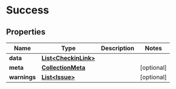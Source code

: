 

# Success


## Properties

| Name | Type | Description | Notes |
|------------ | ------------- | ------------- | -------------|
|**data** | [**List&lt;CheckinLink&gt;**](CheckinLink.md) |  |  |
|**meta** | [**CollectionMeta**](CollectionMeta.md) |  |  [optional] |
|**warnings** | [**List&lt;Issue&gt;**](Issue.md) |  |  [optional] |



